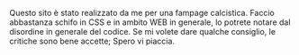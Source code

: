 Questo sito è stato realizzato da me per una fampage calcistica.
Faccio abbastanza schifo in CSS e in ambito WEB in generale, lo potrete notare dal disordine in generale del codice.
Se mi volete dare qualche consiglio, le critiche sono bene accette; Spero vi piaccia.
